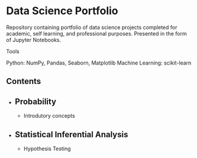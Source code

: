 # Data Science Portfolio

Repository containing portfolio of data science projects completed for academic, self learning, and professional purposes. Presented in the form of Jupyter Notebooks.

Tools

Python: NumPy, Pandas, Seaborn, Matplotlib
Machine Learning: scikit-learn

## Contents
- ## Probability
    - Introdutory concepts
  
- ## Statistical Inferential Analysis
    - Hypothesis Testing
